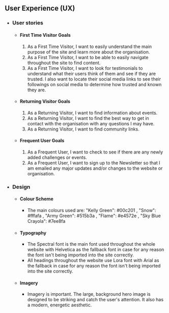 ## User Experience (UX)

-   ### User stories

    -   #### First Time Visitor Goals

        1. As a First Time Visitor, I want to easily understand the main purpose of the site and learn more about the organisation.
        2. As a First Time Visitor, I want to be able to easily navigate throughout the site to find content.
        3. As a First Time Visitor, I want to look for testimonials to understand what their users think of them and see if they are trusted. I also want to locate their social media links to see their followings on social media to determine how trusted and known they are.

    -   #### Returning Visitor Goals

        1. As a Returning Visitor, I want to find information about events.
        2. As a Returning Visitor, I want to find the best way to get in contact with the organisation with any questions I may have.
        3. As a Returning Visitor, I want to find community links.

    -   #### Frequent User Goals
        1. As a Frequent User, I want to check to see if there are any newly added challenges or events.
        2. As a Frequent User, I want to sign up to the Newsletter so that I am emailed any major updates and/or changes to the website or organisation.

-   ### Design
    -   #### Colour Scheme
        -   The main colours used are: "Kelly Green": #00c201 , "Snow": #fffafa , "Army Green": #515b3a , "Flame": #e4572e , "Sky Blue Crayola": #7ee8fa

    -   #### Typography
        -   The Spectral font is the main font used throughout the whole website with Helvetica as the fallback font in case for any reason the font isn't being imported into the site correctly.
        -   All headings throughout the website use Lora font with Arial as the fallback in case for any reason the font isn't being imported into the site correctly.
        
    -   #### Imagery
        -   Imagery is important. The large, background hero image is designed to be striking and catch the user's attention. It also has a modern, energetic aesthetic.

